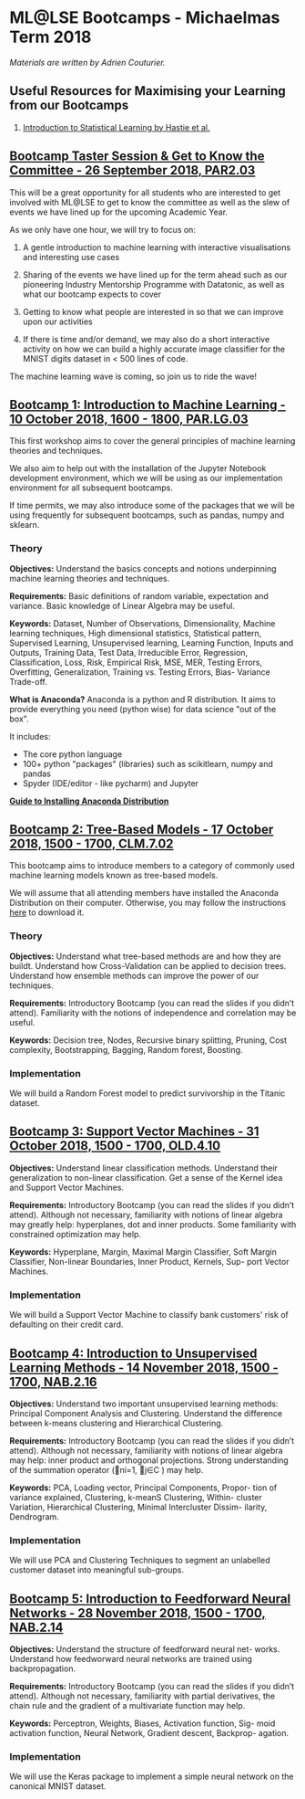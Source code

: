 # ML@LSE Bootcamps - Michaelmas Term 2018
_Materials are written by Adrien Couturier._

## Useful Resources for Maximising your Learning from our Bootcamps
1. [Introduction to Statistical Learning by Hastie et al.](https://www-bcf.usc.edu/~gareth/ISL/)


## [Bootcamp Taster Session & Get to Know the Committee - 26 September 2018, PAR2.03](/give-it-a-go)

This will be a great opportunity for all students who are interested to get involved with ML@LSE to get to know the committee as well as the slew of events we have lined up for the upcoming Academic Year. 

As we only have one hour, we will try to focus on:
1. A gentle introduction to machine learning with interactive visualisations and interesting use cases
2. Sharing of the events we have lined up for the term ahead such as our pioneering Industry Mentorship Programme with Datatonic, as well as what our bootcamp expects to cover
3. Getting to know what people are interested in so that we can improve upon our activities 

4. If there is time and/or demand, we may also do a short interactive activity on how we can build a highly accurate image classifier for the MNIST digits dataset in < 500 lines of code. 

The machine learning wave is coming, so join us to ride the wave!



## [Bootcamp 1: Introduction to Machine Learning - 10 October 2018, 1600 - 1800, PAR.LG.03](/Bootcamp%201)

This first workshop aims to cover the general principles of machine learning theories and techniques. 

We also aim to help out with the installation of the Jupyter Notebook development environment, which we will be using as our implementation environment for all subsequent bootcamps. 

If time permits, we may also introduce some of the packages that we will be using frequently for subsequent bootcamps, such as pandas, numpy and sklearn.

### Theory 

**Objectives:** Understand the basics concepts and notions underpinning machine learning theories and techniques.

**Requirements:** Basic definitions of random variable, expectation and variance. Basic knowledge of Linear Algebra may be useful.

**Keywords:** Dataset, Number of Observations, Dimensionality, Machine learning techniques, High dimensional statistics, Statistical pattern, Supervised Learning, Unsupervised learning, Learning Function, Inputs and Outputs, Training Data, Test Data, Irreducible Error, Regression, Classification, Loss, Risk, Empirical Risk, MSE, MER, Testing Errors, Overfitting, Generalization, Training vs. Testing Errors, Bias- Variance Trade-off.


**What is Anaconda?** 
Anaconda is a python and R distribution. It aims to provide everything you need (python wise) for data science "out of the box".

It includes:
- The core python language
- 100+ python "packages" (libraries) such as scikitlearn, numpy and pandas 
- Spyder (IDE/editor - like pycharm) and Jupyter

[**Guide to Installing Anaconda Distribution**](https://docs.anaconda.com/anaconda/install/)


## [Bootcamp 2: Tree-Based Models - 17 October 2018, 1500 - 1700, CLM.7.02](/Bootcamp%202)

This bootcamp aims to introduce members to a category of commonly used machine learning models known as tree-based models. 

We will assume that all attending members have installed the Anaconda Distribution on their computer. Otherwise, you may follow the instructions [here](https://docs.anaconda.com/anaconda/install/) to download it.

### Theory 

**Objectives:** Understand what tree-based methods are and how they are buildt. Understand how Cross-Validation can be applied to decision trees. Understand how ensemble methods can improve the power of our techniques.

**Requirements:** Introductory Bootcamp (you can read the slides if you didn’t attend). Familiarity with the notions of independence and correlation may be useful.

**Keywords:** Decision tree, Nodes, Recursive binary splitting, Pruning, Cost complexity, Bootstrapping, Bagging, Random forest, Boosting.

### Implementation 

We will build a Random Forest model to predict survivorship in the Titanic dataset.


## [Bootcamp 3: Support Vector Machines - 31 October 2018, 1500 - 1700, OLD.4.10](/Bootcamp%203)

**Objectives:** Understand linear classification methods. Understand their generalization to non-linear classification. Get a sense of the Kernel idea and Support Vector Machines.

**Requirements:** Introductory Bootcamp (you can read the slides if you didn’t attend). Although not necessary, familiarity with notions of linear algebra may greatly help: hyperplanes, dot and inner products. Some familiarity with constrained optimization may help.

**Keywords:** Hyperplane, Margin, Maximal Margin Classifier, Soft Margin Classifier, Non-linear Boundaries, Inner Product, Kernels, Sup- port Vector Machines.

### Implementation 

We will build a Support Vector Machine to classify bank customers' risk of defaulting on their credit card.


## [Bootcamp 4: Introduction to Unsupervised Learning Methods - 14 November 2018, 1500 - 1700, NAB.2.16](/Bootcamp%204)

**Objectives:**  Understand two important unsupervised learning methods: Principal Component Analysis and Clustering. Understand the difference between k-means clustering and Hierarchical Clustering.

**Requirements:**  Introductory Bootcamp (you can read the slides if you didn’t attend). Although not necessary, familiarity with notions of linear algebra may help: inner product and orthogonal projections. Strong understanding of the summation operator (􏰀ni=1, 􏰀j∈C ) may help.

**Keywords:**  PCA, Loading vector, Principal Components, Propor- tion of variance explained, Clustering, k-meanS Clustering, Within- cluster Variation, Hierarchical Clustering, Minimal Intercluster Dissim- ilarity, Dendrogram.

### Implementation 

We will use PCA and Clustering Techniques to segment an unlabelled customer dataset into meaningful sub-groups.

## [Bootcamp 5: Introduction to Feedforward Neural Networks - 28 November 2018, 1500 - 1700, NAB.2.14](/Bootcamp%205)

**Objectives:** Understand the structure of feedforward neural net- works. Understand how feedworward neural networks are trained using backpropagation.

**Requirements:**  Introductory Bootcamp (you can read the slides if you didn’t attend). Although not necessary, familiarity with partial derivatives, the chain rule and the gradient of a multivariate function may help.

**Keywords:**   Perceptron, Weights, Biases, Activation function, Sig- moid activation function, Neural Network, Gradient descent, Backprop- agation.

### Implementation 

We will use the Keras package to implement a simple neural network on the canonical MNIST dataset.
